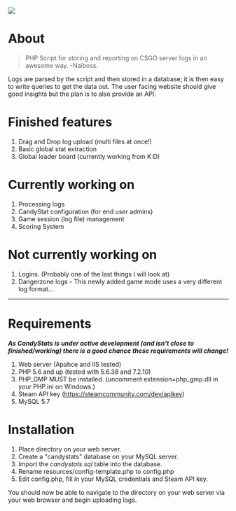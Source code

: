 ![](https://img.shields.io/github/last-commit/krofunk/candystats.svg)
# About
> PHP Script for storing and reporting on CSGO server logs in an awesome way.
> -Naiboss.

Logs are parsed by the script and then stored in a database; it is then easy to write queries to get the data out. 
The user facing website should give good insights but the plan is to also provide an API. 

# Finished features
1. Drag and Drop log upload (multi files at once!)
2. Basic global stat extraction
3. Global leader board (currently working from K:D)

# Currently working on
1. Processing logs
2. CandyStat configuration (for end user admins)
3. Game session (log file) management
4. Scoring System

# Not currently working on
1. Logins. (Probably one of the last things I will look at)
2. Dangerzone logs - This newly added game mode uses a very different log format...

---
# Requirements
**_As CandyStats is under active development (and isn't close to finished/working) there is a good chance these requirements will change!_**
1. Web server (Apahce and IIS tested)
2. PHP 5.6 and up (tested with 5.6.38 and 7.2.10)
3. PHP_GMP MUST be installed. (uncomment extension=php_gmp.dll in your PHP.ini on Windows.)
4. Steam API key (https://steamcommunity.com/dev/apikey)
3. MySQL 5.7

# Installation
1. Place directory on your web server. 
2. Create a "candystats" database on your MySQL server.
3. Import the _candystats.sql_ table into the database.
4. Rename resources/config-template.php to config.php
5. Edit config.php, fill in your MySQL credentials and Steam API key.

You should now be able to navigate to the directory on your web server via your web browser and begin uploading logs.